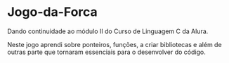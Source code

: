 # Jogo-da-Forca

Dando continuidade ao módulo II do Curso de Linguagem C da Alura.

Neste jogo aprendi sobre ponteiros, funções, a criar bibliotecas e além de outras parte que tornaram essenciais para o desenvolver do código.
